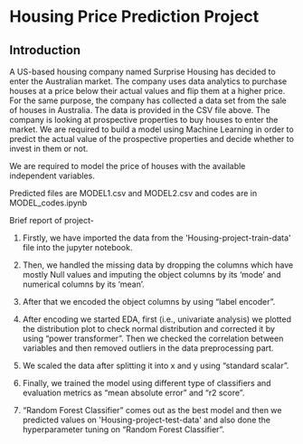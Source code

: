 # Housing Price Prediction Project
## Introduction
A US-based housing company named Surprise Housing has decided to enter the Australian market. The company uses data analytics to purchase houses at a price below their actual values and flip them at a higher price. For the same purpose, the company has collected a data set from the sale of houses in Australia. The data is provided in the CSV file above. The company is looking at prospective properties to buy houses to enter the market. We are required to build a model using Machine Learning in order to predict the actual value of the prospective properties and decide whether to invest in them or not.

We are required to model the price of houses with the available independent variables.

Predicted files are MODEL1.csv and MODEL2.csv and codes are in MODEL_codes.ipynb

Brief report of project-
1) Firstly, we have imported the data from the 'Housing-project-train-data' file into the jupyter notebook.

2) Then, we handled the missing data by dropping the columns which have mostly Null values and imputing the object columns by its ‘mode’ and numerical columns by its ‘mean’.

3) After that we encoded the object columns by using “label encoder”.

4) After encoding we started EDA, first (i.e., univariate analysis) we plotted the distribution plot to check normal distribution and corrected it by using “power transformer”. Then we checked the correlation between variables and then removed outliers in the data preprocessing part.

5) We scaled the data after splitting it into x and y using “standard scalar”.

6) Finally, we trained the model using different type of classifiers and evaluation metrics as “mean absolute error” and “r2 score”.

7) “Random Forest Classifier” comes out as the best model and then we predicted values on 'Housing-project-test-data' and also done the hyperparameter tuning on “Random Forest Classifier”.

 
